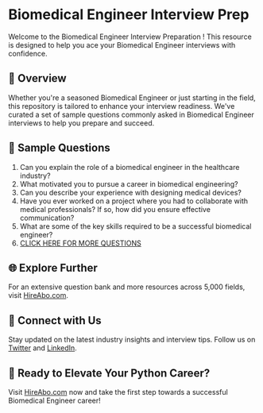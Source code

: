 # Biomedical Engineer Interview Prep

Welcome to the Biomedical Engineer Interview Preparation ! This resource is designed to help you ace your Biomedical Engineer interviews with confidence.

## 🚀 Overview

Whether you're a seasoned Biomedical Engineer or just starting in the field, this repository is tailored to enhance your interview readiness. We've curated a set of sample questions commonly asked in Biomedical Engineer interviews to help you prepare and succeed.

## 📝 Sample Questions

1. Can you explain the role of a biomedical engineer in the healthcare industry?
2. What motivated you to pursue a career in biomedical engineering?
3. Can you describe your experience with designing medical devices?
4. Have you ever worked on a project where you had to collaborate with medical professionals? If so, how did you ensure effective communication?
5. What are some of the key skills required to be a successful biomedical engineer?
6. [CLICK HERE FOR MORE QUESTIONS](https://hireabo.com/job/5_1_41/Biomedical%20Engineer)

## 🌐 Explore Further

For an extensive question bank and more resources across 5,000 fields, visit [HireAbo.com](https://www.hireabo.com).

## 📱 Connect with Us

Stay updated on the latest industry insights and interview tips. Follow us on [Twitter](https://twitter.com/hireabo) and [LinkedIn](https://www.linkedin.com/in/hire-abo-3609972a8/).

## 🚀 Ready to Elevate Your Python Career?

Visit [HireAbo.com](https://www.hireabo.com) now and take the first step towards a successful Biomedical Engineer career!